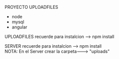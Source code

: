 PROYECTO UPLOADFILES
- node
- mysql
- angular

UPLOADFILES
recuerde para instalcion --> npm install

SERVER
recuerde para instalcion --> npm install<br>
NOTA: En el Server crear la carpeta---> "uploads"
